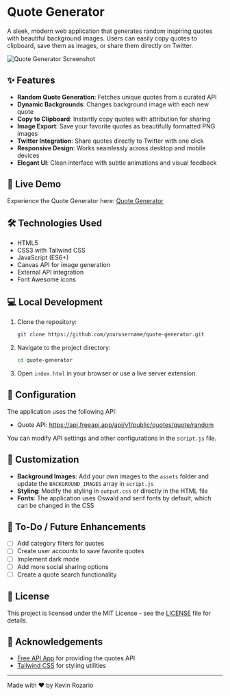 # Quote Generator

A sleek, modern web application that generates random inspiring quotes with beautiful background images. Users can easily copy quotes to clipboard, save them as images, or share them directly on Twitter.

![Quote Generator Screenshot](outputs/hero.png)

## ✨ Features

- **Random Quote Generation**: Fetches unique quotes from a curated API
- **Dynamic Backgrounds**: Changes background image with each new quote
- **Copy to Clipboard**: Instantly copy quotes with attribution for sharing
- **Image Export**: Save your favorite quotes as beautifully formatted PNG images
- **Twitter Integration**: Share quotes directly to Twitter with one click
- **Responsive Design**: Works seamlessly across desktop and mobile devices
- **Elegant UI**: Clean interface with subtle animations and visual feedback

## 🚀 Live Demo

Experience the Quote Generator here: [Quote Generator](https://random-quote-generator-plum.vercel.app)

## 🛠️ Technologies Used

- HTML5
- CSS3 with Tailwind CSS
- JavaScript (ES6+)
- Canvas API for image generation
- External API integration
- Font Awesome icons

## 💻 Local Development

1. Clone the repository:
   ```bash
   git clone https://github.com/yourusername/quote-generator.git
   ```

2. Navigate to the project directory:
   ```bash
   cd quote-generator
   ```

3. Open `index.html` in your browser or use a live server extension.

## 🔧 Configuration

The application uses the following API:
- Quote API: https://api.freeapi.app/api/v1/public/quotes/quote/random

You can modify API settings and other configurations in the `script.js` file.

## 🎨 Customization

- **Background Images**: Add your own images to the `assets` folder and update the `BACKGROUND_IMAGES` array in `script.js`
- **Styling**: Modify the styling in `output.css` or directly in the HTML file
- **Fonts**: The application uses Oswald and serif fonts by default, which can be changed in the CSS

## 📝 To-Do / Future Enhancements

- [ ] Add category filters for quotes
- [ ] Create user accounts to save favorite quotes
- [ ] Implement dark mode
- [ ] Add more social sharing options
- [ ] Create a quote search functionality

## 📄 License

This project is licensed under the MIT License - see the [LICENSE](LICENSE) file for details.

## 👏 Acknowledgements

- [Free API App](https://freeapi.app) for providing the quotes API
- [Tailwind CSS](https://tailwindcss.com) for styling utilities

---

Made with ❤️ by Kevin Rozario